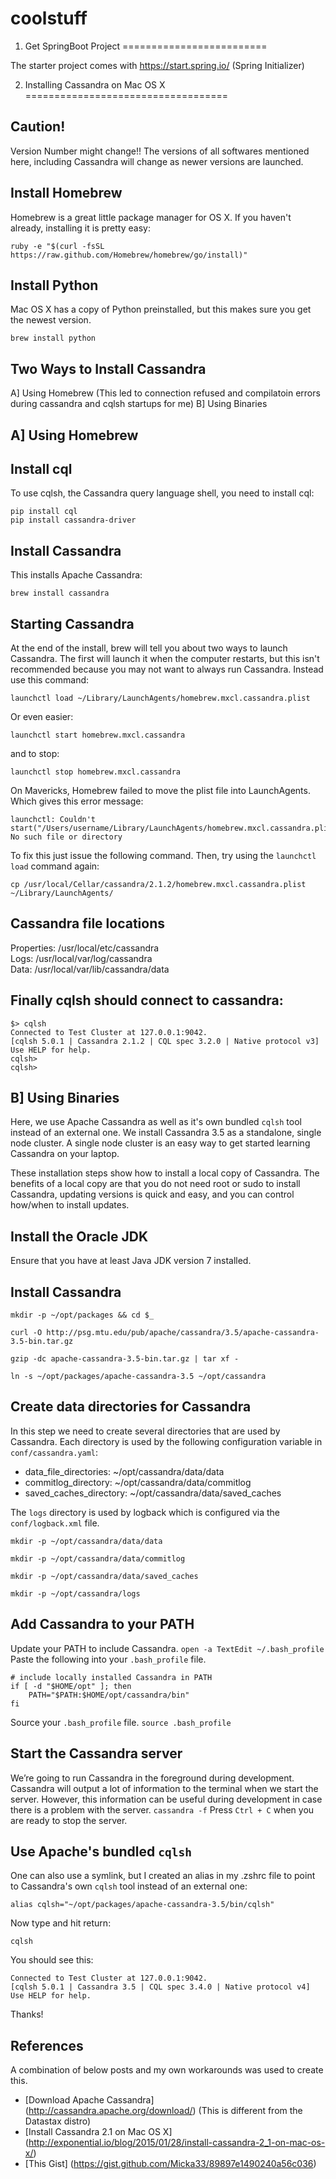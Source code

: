 # coolstuff

1. Get SpringBoot Project
=========================

The starter project comes with https://start.spring.io/ (Spring Initializer)


2. Installing Cassandra on Mac OS X
===================================

Caution!
----------------
Version Number might change!! The versions of all softwares mentioned here, including Cassandra will change as newer versions are launched. 

Install Homebrew 
----------------
Homebrew is a great little package manager for OS X. If you haven't already, installing it is pretty easy:
```
ruby -e "$(curl -fsSL https://raw.github.com/Homebrew/homebrew/go/install)"
```

Install Python
--------------
Mac OS X has a copy of Python preinstalled, but this makes sure you get the newest version.
```
brew install python
```

Two Ways to Install Cassandra
-----------
A] Using Homebrew (This led to connection refused and compilatoin errors during cassandra and cqlsh startups for me)
B] Using Binaries

A] Using Homebrew
-----------
Install cql
-----------
To use cqlsh, the Cassandra query language shell, you need to install cql:
```
pip install cql
pip install cassandra-driver
```
Install Cassandra
-----------------
This installs Apache Cassandra:
```
brew install cassandra
```

Starting Cassandra
------------------
At the end of the install, brew will tell you about two ways to launch Cassandra. The first will launch it when the computer restarts, but this isn't recommended because you may not want to always run Cassandra. Instead use this command:
```
launchctl load ~/Library/LaunchAgents/homebrew.mxcl.cassandra.plist
```
Or even easier:
```
launchctl start homebrew.mxcl.cassandra
```
and to stop:
```
launchctl stop homebrew.mxcl.cassandra
```

On Mavericks, Homebrew failed to move the plist file into LaunchAgents. Which gives this error message:
```
launchctl: Couldn't start("/Users/username/Library/LaunchAgents/homebrew.mxcl.cassandra.plist"): No such file or directory
```

To fix this just issue the following command. Then, try using the ```launchctl load``` command again:
```
cp /usr/local/Cellar/cassandra/2.1.2/homebrew.mxcl.cassandra.plist ~/Library/LaunchAgents/
```

Cassandra file locations
------------------------
Properties: /usr/local/etc/cassandra  
Logs: /usr/local/var/log/cassandra  
Data: /usr/local/var/lib/cassandra/data  

Finally cqlsh should connect to cassandra:
------------------------------------------
```
$> cqlsh
Connected to Test Cluster at 127.0.0.1:9042.
[cqlsh 5.0.1 | Cassandra 2.1.2 | CQL spec 3.2.0 | Native protocol v3]
Use HELP for help.
cqlsh>
cqlsh>
```

B] Using Binaries
-----------
Here, we use Apache Cassandra as well as it's own bundled ```cqlsh``` tool instead of an external one.
We install Cassandra 3.5 as a standalone, single node cluster. A single node cluster is an easy way to get started learning Cassandra on your laptop.

These installation steps show how to install a local copy of Cassandra. The benefits of a local copy are that you do not need root or sudo to install Cassandra, updating versions is quick and easy, and you can control how/when to install updates.

Install the Oracle JDK
-----------
Ensure that you have at least Java JDK version 7 installed.

Install Cassandra
-----------
```
mkdir -p ~/opt/packages && cd $_

curl -O http://psg.mtu.edu/pub/apache/cassandra/3.5/apache-cassandra-3.5-bin.tar.gz

gzip -dc apache-cassandra-3.5-bin.tar.gz | tar xf -

ln -s ~/opt/packages/apache-cassandra-3.5 ~/opt/cassandra
```
Create data directories for Cassandra
-----------
In this step we need to create several directories that are used by Cassandra. Each directory is used by the following configuration variable in ```conf/cassandra.yaml```:
* data_file_directories: ~/opt/cassandra/data/data
* commitlog_directory: ~/opt/cassandra/data/commitlog
* saved_caches_directory: ~/opt/cassandra/data/saved_caches

The ```logs``` directory is used by logback which is configured via the ```conf/logback.xml``` file.
```
mkdir -p ~/opt/cassandra/data/data

mkdir -p ~/opt/cassandra/data/commitlog

mkdir -p ~/opt/cassandra/data/saved_caches

mkdir -p ~/opt/cassandra/logs
```
Add Cassandra to your PATH
-----------
Update your PATH to include Cassandra.
```open -a TextEdit ~/.bash_profile```
Paste the following into your ```.bash_profile``` file.
```
# include locally installed Cassandra in PATH
if [ -d "$HOME/opt" ]; then
    PATH="$PATH:$HOME/opt/cassandra/bin"
fi
```
Source your ```.bash_profile``` file.
```source .bash_profile```

Start the Cassandra server
-----------
We’re going to run Cassandra in the foreground during development. Cassandra will output a lot of information to the terminal when we start the server. However, this information can be useful during development in case there is a problem with the server.
```cassandra -f```
Press ```Ctrl + C``` when you are ready to stop the server.

Use Apache's bundled ```cqlsh```
-----------
One can also use a symlink, but I created an alias in my .zshrc file to point to Cassandra's own ```cqlsh``` tool instead of an external one:
```
alias cqlsh="~/opt/packages/apache-cassandra-3.5/bin/cqlsh"
```
Now type and hit return:
```
cqlsh
```
You should see this:
```
Connected to Test Cluster at 127.0.0.1:9042.
[cqlsh 5.0.1 | Cassandra 3.5 | CQL spec 3.4.0 | Native protocol v4]
Use HELP for help.
```
Thanks!

References 
-----------
A combination of below posts and my own workarounds was used to create this.
* [Download Apache Cassandra] (http://cassandra.apache.org/download/) (This is different from the Datastax distro)
* [Install Cassandra 2.1 on Mac OS X] (http://exponential.io/blog/2015/01/28/install-cassandra-2_1-on-mac-os-x/)
* [This Gist] (https://gist.github.com/Micka33/89897e1490240a56c036)

